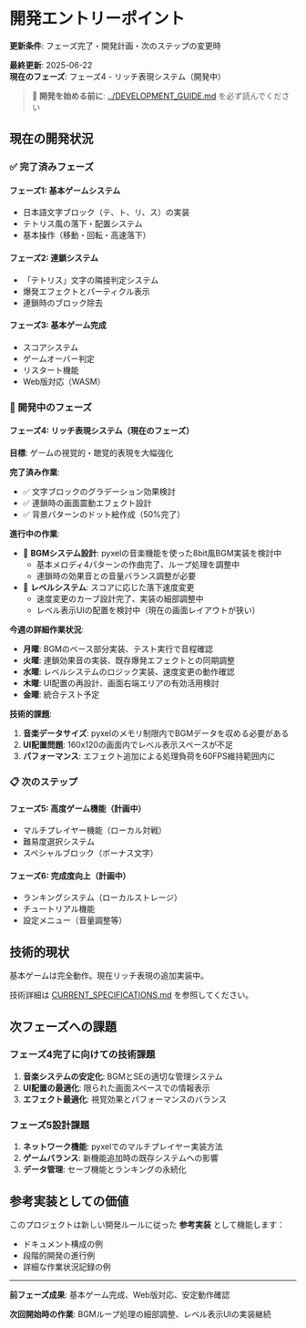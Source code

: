 # 開発エントリーポイント

**更新条件**: フェーズ完了・開発計画・次のステップの変更時

**最終更新**: 2025-06-22  
**現在のフェーズ**: フェーズ4 - リッチ表現システム（開発中）

> **📖 開発を始める前に**: [../DEVELOPMENT_GUIDE.md](../DEVELOPMENT_GUIDE.md) を必ず読んでください

## 現在の開発状況

### ✅ 完了済みフェーズ

#### フェーズ1: 基本ゲームシステム
- 日本語文字ブロック（テ、ト、リ、ス）の実装
- テトリス風の落下・配置システム
- 基本操作（移動・回転・高速落下）

#### フェーズ2: 連鎖システム
- 「テトリス」文字の隣接判定システム
- 爆発エフェクトとパーティクル表示
- 連鎖時のブロック除去

#### フェーズ3: 基本ゲーム完成
- スコアシステム
- ゲームオーバー判定
- リスタート機能
- Web版対応（WASM）

### 🔧 開発中のフェーズ

#### フェーズ4: リッチ表現システム（現在のフェーズ）
**目標**: ゲームの視覚的・聴覚的表現を大幅強化

**完了済み作業**:
- ✅ 文字ブロックのグラデーション効果検討
- ✅ 連鎖時の画面震動エフェクト設計
- ✅ 背景パターンのドット絵作成（50%完了）

**進行中の作業**:
- 🔧 **BGMシステム設計**: pyxelの音楽機能を使った8bit風BGM実装を検討中
  - 基本メロディ4パターンの作曲完了、ループ処理を調整中
  - 連鎖時の効果音との音量バランス調整が必要
- 🔧 **レベルシステム**: スコアに応じた落下速度変更
  - 速度変更のカーブ設計完了、実装の細部調整中
  - レベル表示UIの配置を検討中（現在の画面レイアウトが狭い）

**今週の詳細作業状況**:
- **月曜**: BGMのベース部分実装、テスト実行で音程確認
- **火曜**: 連鎖効果音の実装、既存爆発エフェクトとの同期調整
- **水曜**: レベルシステムのロジック実装、速度変更の動作確認
- **木曜**: UI配置の再設計、画面右端エリアの有効活用検討
- **金曜**: 統合テスト予定

**技術的課題**:
1. **音楽データサイズ**: pyxelのメモリ制限内でBGMデータを収める必要がある
2. **UI配置問題**: 160x120の画面内でレベル表示スペースが不足
3. **パフォーマンス**: エフェクト追加による処理負荷を60FPS維持範囲内に

### 📋 次のステップ

#### フェーズ5: 高度ゲーム機能（計画中）
- マルチプレイヤー機能（ローカル対戦）
- 難易度選択システム
- スペシャルブロック（ボーナス文字）

#### フェーズ6: 完成度向上（計画中）
- ランキングシステム（ローカルストレージ）
- チュートリアル機能
- 設定メニュー（音量調整等）

## 技術的現状

基本ゲームは完全動作。現在リッチ表現の追加実装中。

技術詳細は [CURRENT_SPECIFICATIONS.md](./CURRENT_SPECIFICATIONS.md) を参照してください。

## 次フェーズへの課題

### フェーズ4完了に向けての技術課題
1. **音楽システムの安定化**: BGMとSEの適切な管理システム
2. **UI配置の最適化**: 限られた画面スペースでの情報表示
3. **エフェクト最適化**: 視覚効果とパフォーマンスのバランス

### フェーズ5設計課題
1. **ネットワーク機能**: pyxelでのマルチプレイヤー実装方法
2. **ゲームバランス**: 新機能追加時の既存システムへの影響
3. **データ管理**: セーブ機能とランキングの永続化

## 参考実装としての価値

このプロジェクトは新しい開発ルールに従った **参考実装** として機能します：
- ドキュメント構成の例
- 段階的開発の進行例
- 詳細な作業状況記録の例

---

**前フェーズ成果**: 基本ゲーム完成、Web版対応、安定動作確認

**次回開始時の作業**: BGMループ処理の細部調整、レベル表示UIの実装継続
